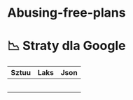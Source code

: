 # Abusing-free-plans

# 📉 Straty dla Google

| Sztuu | Laks | Json |
|:------|:-----|:------|
|        |       |       |
|        |       |       |
|        |       |       |
|        |       |       |
|        |       |       |
